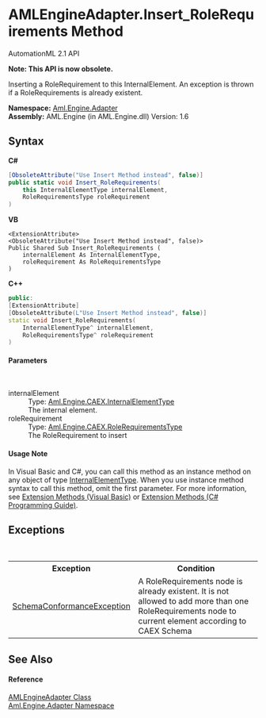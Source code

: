 # AMLEngineAdapter.Insert_RoleRequirements Method 
AutomationML 2.1 API 

**Note: This API is now obsolete.**

Inserting a RoleRequirement to this InternalElement. An exception is thrown if a RoleRequirements is already existent.

**Namespace:**&nbsp;<a href="N_Aml_Engine_Adapter">Aml.Engine.Adapter</a><br />**Assembly:**&nbsp;AML.Engine (in AML.Engine.dll) Version: 1.6

## Syntax

**C#**<br />
``` C#
[ObsoleteAttribute("Use Insert Method instead", false)]
public static void Insert_RoleRequirements(
	this InternalElementType internalElement,
	RoleRequirementsType roleRequirement
)
```

**VB**<br />
``` VB
<ExtensionAttribute>
<ObsoleteAttribute("Use Insert Method instead", false)>
Public Shared Sub Insert_RoleRequirements ( 
	internalElement As InternalElementType,
	roleRequirement As RoleRequirementsType
)
```

**C++**<br />
``` C++
public:
[ExtensionAttribute]
[ObsoleteAttribute(L"Use Insert Method instead", false)]
static void Insert_RoleRequirements(
	InternalElementType^ internalElement, 
	RoleRequirementsType^ roleRequirement
)
```


#### Parameters
&nbsp;<dl><dt>internalElement</dt><dd>Type: <a href="T_Aml_Engine_CAEX_InternalElementType">Aml.Engine.CAEX.InternalElementType</a><br />The internal element.</dd><dt>roleRequirement</dt><dd>Type: <a href="T_Aml_Engine_CAEX_RoleRequirementsType">Aml.Engine.CAEX.RoleRequirementsType</a><br />The RoleRequirement to insert</dd></dl>

#### Usage Note
In Visual Basic and C#, you can call this method as an instance method on any object of type <a href="T_Aml_Engine_CAEX_InternalElementType">InternalElementType</a>. When you use instance method syntax to call this method, omit the first parameter. For more information, see <a href="https://docs.microsoft.com/dotnet/visual-basic/programming-guide/language-features/procedures/extension-methods" target="_blank" rel="noopener noreferrer">Extension Methods (Visual Basic)</a> or <a href="https://docs.microsoft.com/dotnet/csharp/programming-guide/classes-and-structs/extension-methods" target="_blank" rel="noopener noreferrer">Extension Methods (C# Programming Guide)</a>.

## Exceptions
&nbsp;<table><tr><th>Exception</th><th>Condition</th></tr><tr><td><a href="T_Aml_Engine_CAEX_SchemaConformanceException">SchemaConformanceException</a></td><td>A RoleRequirements node is already existent. It is not allowed to add more than one RoleRequirements node to current element according to CAEX Schema</td></tr></table>

## See Also


#### Reference
<a href="T_Aml_Engine_Adapter_AMLEngineAdapter">AMLEngineAdapter Class</a><br /><a href="N_Aml_Engine_Adapter">Aml.Engine.Adapter Namespace</a><br />